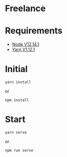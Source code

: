 # Freelance

# Requirements
 - [Node V12.14.1](https://nodejs.org/en/download/)
 - [Yarn V1.12.1](https://yarnpkg.com/getting-started/install)


# Initial

```shell
yarn install 
```
or
```shell
npm install
```

# Start

```shell
yarn serve 
```
or
```shell
npm run serve
```
